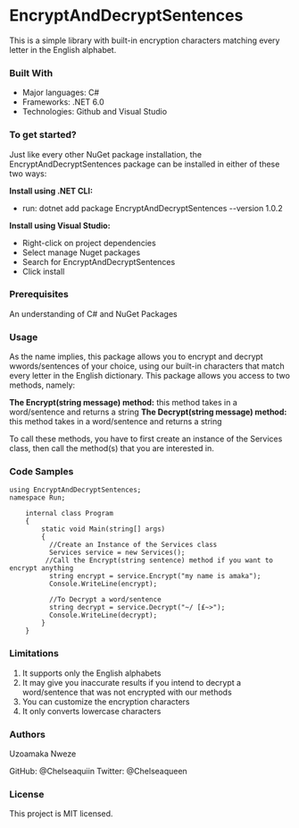 # **EncryptAndDecryptSentences**
This is a simple library with built-in encryption characters matching every letter in the English alphabet.

### **Built With**
- Major languages: C#
- Frameworks: .NET 6.0
- Technologies: Github and Visual Studio

### **To get started?** 
Just like every other NuGet package installation, the EncryptAndDecryptSentences package can be installed in either of these two ways:

**Install using .NET CLI:** 
- run: dotnet add package EncryptAndDecryptSentences --version 1.0.2

**Install using Visual Studio:**
- Right-click on project dependencies
- Select manage Nuget packages
- Search for EncryptAndDecryptSentences
- Click install

### **Prerequisites**
An understanding of C# and NuGet Packages

### **Usage**
As the name implies, this package allows you to encrypt and decrypt wwords/sentences of your choice, using our built-in characters that match every letter in the English dictionary.
This package allows you access to two methods, namely:

**The Encrypt(string message) method:** this method takes in a word/sentence and returns a string 
**The Decrypt(string message) method:** this method takes in a word/sentence and returns a string

To call these methods, you have to first create an instance of the Services class, then call the method(s) that you are interested in.

### **Code Samples**

```
using EncryptAndDecryptSentences;
namespace Run;

    internal class Program
    {
        static void Main(string[] args)
        {
          //Create an Instance of the Services class
          Services service = new Services();
         //Call the Encrypt(string sentence) method if you want to encrypt anything
          string encrypt = service.Encrypt("my name is amaka");
          Console.WriteLine(encrypt);

          //To Decrypt a word/sentence
          string decrypt = service.Decrypt("~/ [£~>");
          Console.WriteLine(decrypt);
        }
    }
```

### **Limitations**
1. It supports only the English alphabets
2. It may give you inaccurate results if you intend to decrypt a word/sentence that was not encrypted with our methods
3. You can customize the encryption characters
4. It only converts lowercase characters

### **Authors**
Uzoamaka Nweze

GitHub: @Chelseaquiin
Twitter: @Chelseaqueen

### **License**
This project is MIT licensed.
